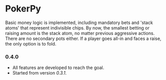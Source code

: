 # PokerPy
Basic money logic is implemented, including mandatory bets and 'stack atoms' that represent indivisible chips. By now, the smallest betting or raising amount is the stack atom, no matter previous aggressive actions. There are no secondary pots either. If a player goes all-in and faces a raise, the only option is to fold.

### 0.4.0
- All features are developed to reach the goal.
- Started from version *0.3.1*.